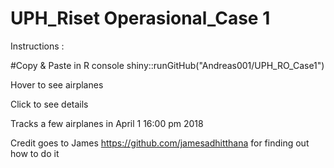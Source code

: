 # UPH_Riset Operasional_Case 1

Instructions : 

#Copy & Paste in R console
  shiny::runGitHub("Andreas001/UPH_RO_Case1")
  
  Hover to see airplanes
  
  Click to see details

Tracks a few airplanes in April 1 16:00 pm 2018

Credit goes to James https://github.com/jamesadhitthana for finding out how to do it
